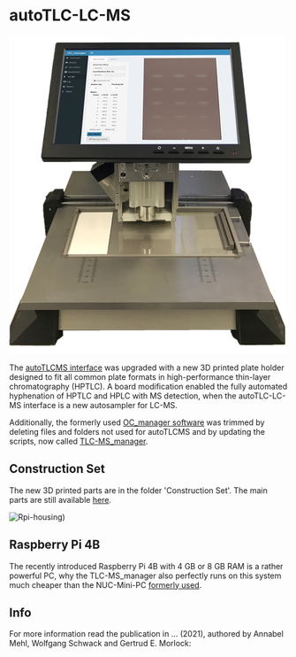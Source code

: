 autoTLC-LC-MS
========

![autoTLC-LC-MS](autoTLC-LC-MS_small.png)

The [autoTLCMS interface](https://github.com/OfficeChromatography/autoTLCMS.git) was upgraded with a new 3D printed 
plate holder designed to fit all common plate formats in high-performance thin-layer chromatography (HPTLC). 
A board modification enabled the fully automated hyphenation of HPTLC and HPLC with MS detection, when the 
autoTLC-LC-MS interface is a new autosampler for LC-MS. 

Additionally, the formerly used [OC_manager software](https://github.com/OfficeChromatography/OC_manager) was trimmed 
by deleting files and folders not used for autoTLCMS and by updating the scripts, now called [TLC-MS_manager](https://github.com/OfficeChromatography/TLC-MS_manager). 


## Construction Set
The new 3D printed parts are in the folder 'Construction Set'.
The main parts are still available [here](https://github.com/OfficeChromatography/autoTLCMS.git).

![Rpi-housing)](RPi-housing)

## Raspberry Pi 4B 
The recently introduced Raspberry Pi 4B with 4 GB or 8 GB RAM is a rather powerful PC, why the TLC-MS_manager also 
perfectly runs on this system much cheaper than the NUC-Mini-PC [formerly used](https://doi.org/10.1002/rcm.8631).

## Info
For more information read the publication in ... (2021), authored by 
Annabel Mehl, Wolfgang Schwack and Gertrud E. Morlock: